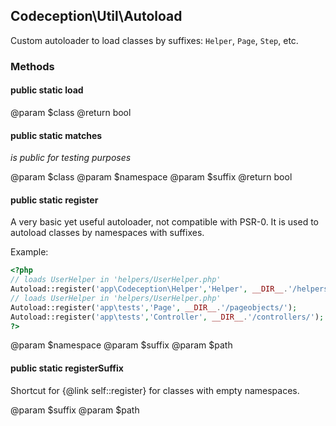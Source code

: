 
## Codeception\Util\Autoload


Custom autoloader to load classes by suffixes: `Helper`, `Page`, `Step`, etc.


### Methods

#### public static **load**

@param $class
@return bool


#### public static **matches**

*is public for testing purposes*

@param $class
@param $namespace
@param $suffix
@return bool


#### public static **register**

A very basic yet useful autoloader, not compatible with PSR-0.
It is used to autoload classes by namespaces with suffixes.

Example:

``` php
<?php
// loads UserHelper in 'helpers/UserHelper.php'
Autoload::register('app\Codeception\Helper','Helper', __DIR__.'/helpers/');
// loads UserHelper in 'helpers/UserHelper.php'
Autoload::register('app\tests','Page', __DIR__.'/pageobjects/');
Autoload::register('app\tests','Controller', __DIR__.'/controllers/');
?>
```

@param $namespace
@param $suffix
@param $path


#### public static **registerSuffix**

Shortcut for {@link self::register} for classes with empty namespaces.

@param $suffix
@param $path


